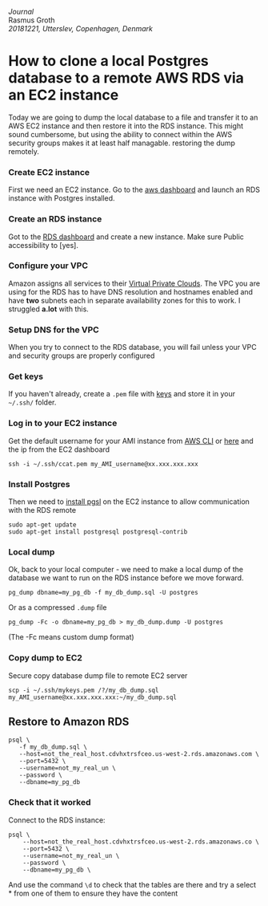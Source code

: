 *Journal*  
Rasmus Groth  
*20181221, Utterslev, Copenhagen, Denmark*

# How to clone a local Postgres database to a remote AWS RDS via an EC2 instance

Today we are going to dump the local database to a file and transfer it to an AWS EC2 instance and then restore it into the RDS instance. This might sound cumbersome, but using the ability to connect within the AWS security groups makes it at least half managable. restoring the dump remotely.

### Create EC2 instance
First we need an EC2 instance. Go to the [aws dashboard](https://us-west-2.console.aws.amazon.com/ec2/v2/home?region=us-west-2#LaunchInstanceWizard:) and launch an RDS instance with Postgres installed.

### Create an RDS instance
Got to the [RDS dashboard](https://us-west-2.console.aws.amazon.com/rds/home?region=us-west-2) and create a new instance. Make sure Public accessibility to [yes].

### Configure your VPC
Amazon assigns all services to their [Virtual Private Clouds](https://us-west-2.console.aws.amazon.com/vpc/home?region=us-west-2). The VPC you are using for the RDS has to have DNS resolution and hostnames enabled and have **two** subnets each in separate availability zones for this to work. I struggled **a.lot** with this.

### Setup DNS for the VPC
When you try to connect to the RDS database, you will fail unless your VPC and security groups are properly configured

### Get keys
If you haven't already, create a ```.pem``` file with [keys](https://us-west-2.console.aws.amazon.com/ec2/v2/home?region=us-west-2#KeyPairs:sort=keyName) and store it in your ```~/.ssh/``` folder.

### Log in to your EC2 instance
Get the default username for your AMI instance from [AWS CLI](https://docs.aws.amazon.com/cli/latest/userguide/cli-chap-install.html) or [here](https://docs.aws.amazon.com/AWSEC2/latest/UserGuide/AccessingInstancesLinux.html) and the ip from the EC2 dashboard
```
ssh -i ~/.ssh/ccat.pem my_AMI_username@xx.xxx.xxx.xxx
```

### Install Postgres
Then we need to [install pgsl](https://www.digitalocean.com/community/tutorials/how-to-install-and-use-postgresql-on-ubuntu-14-04) on the EC2 instance to allow communication with the RDS remote
```
sudo apt-get update
sudo apt-get install postgresql postgresql-contrib
```

### Local dump
Ok, back to your local computer - we need to make a local dump of the database we want to run on the RDS instance before we move forward.
```
pg_dump dbname=my_pg_db -f my_db_dump.sql -U postgres
```
Or as a compressed ```.dump``` file
```
pg_dump -Fc -o dbname=my_pg_db > my_db_dump.dump -U postgres
```
(The -Fc means custom dump format)

### Copy dump to EC2
Secure copy database dump file to remote EC2 server
```
scp -i ~/.ssh/mykeys.pem /?/my_db_dump.sql my_AMI_username@xx.xxx.xxx.xxx:~/my_db_dump.sql
```

## Restore to Amazon RDS
```
psql \
   -f my_db_dump.sql \
   --host=not_the_real_host.cdvhxtrsfceo.us-west-2.rds.amazonaws.com \
   --port=5432 \
   --username=not_my_real_un \
   --password \
   --dbname=my_pg_db
```

### Check that it worked
Connect to the RDS instance:
```
psql \
    --host=not_the_real_host.cdvhxtrsfceo.us-west-2.rds.amazonaws.co \
    --port=5432 \
    --username=not_my_real_un \
    --password \
    --dbname=my_pg_db \
```
And use the command ```\d``` to check that the tables are there and try a select * from one of them to ensure they have the content
